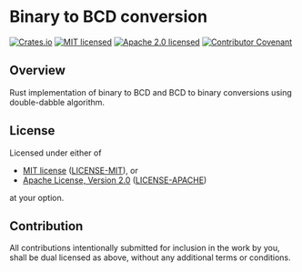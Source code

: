 # Binary to BCD conversion

[![Crates.io][crates-badge]][crates-url]
[![MIT licensed][mit-badge]][mit-url]
[![Apache 2.0 licensed][apache-badge]][apache-url]
[![Contributor Covenant][coc-badge]](https://github.com/wisbery/double-dabble/blob/main/CODE_OF_CONDUCT.md)

[crates-badge]: https://img.shields.io/crates/v/bin2bcd.svg
[crates-url]: https://crates.io/crates/bin2bcd
[mit-badge]: https://img.shields.io/badge/License-MIT-blue.svg
[mit-url]: https://github.com/wisbery/double-dabble/blob/main/LICENSE-MIT
[apache-badge]: https://img.shields.io/badge/License-Apache%202.0-blue.svg
[apache-url]: https://github.com/wisbery/double-dabble/blob/main/LICENSE-APACHE
[coc-badge]: https://img.shields.io/badge/Contributor%20Covenant-2.1-4baaaa.svg

## Overview

Rust implementation of binary to BCD and BCD to binary conversions using double-dabble algorithm.

## License

Licensed under either of

- [MIT license](https://opensource.org/licenses/MIT) ([LICENSE-MIT](https://github.com/wisbery/double-dabble/blob/main/LICENSE-MIT)), or
- [Apache License, Version 2.0](https://www.apache.org/licenses/LICENSE-2.0) ([LICENSE-APACHE](https://github.com/wisbery/double-dabble/blob/main/LICENSE-APACHE))

at your option.

## Contribution

All contributions intentionally submitted for inclusion in the work by you,
shall be dual licensed as above, without any additional terms or conditions.

